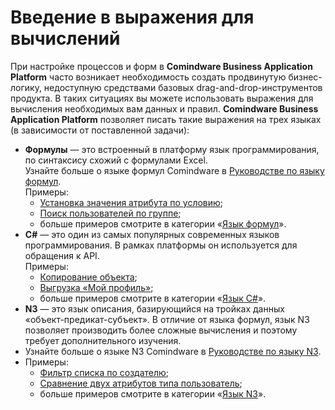 # Введение в выражения для вычислений

При настройке процессов и форм в **Comindware Business Application Platform** часто возникает необходимость создать продвинутую бизнес-логику, недоступную средствами базовых drag-and-drop-инструментов продукта. В таких ситуациях вы можете использовать выражения для вычисления необходимых вам данных и правил. **Comindware Business Application Platform** позволяет писать такие выражения на трех языках (в зависимости от поставленной задачи):

- **Формулы** — это встроенный в платформу язык программирования, по синтаксису схожий с формулами Excel.  
    Узнайте больше о языке формул Comindware в [Руководстве по языку формул](https://kb.comindware.ru/category.php?id=511).  
    Примеры:
    - [Установка значения атрибута по условию](https://kb.comindware.ru/article.php?id=1338);
    - [Поиск пользователей по группе](https://kb.comindware.ru/article.php?id=1082);
    - больше примеров смотрите в категории «[Язык формул](https://kb.comindware.ru/category.php?id=500)».
- **C#** — это один из самых популярных современных языков программирования. В рамках платформы он используется для обращения к API.   
    Примеры:
    - [Копирование объекта](https://kb.comindware.ru/article.php?id=1080);
    - [Выгрузка «Мой профиль»](https://kb.comindware.ru/article.php?id=1079);
    - больше примеров смотрите в категории «[Язык C#](https://kb.comindware.ru/category.php?id=410)».
- **N3** — это язык описания, базирующийся на тройках данных «объект-предикат-субъект». В отличие от языка формул, язык N3 позволяет производить более сложные вычисления и поэтому требует дополнительного изучения.
- Узнайте больше о языке N3 Comindware в [Руководстве по языку N3](https://kb.comindware.ru/category.php?id=509).
- Примеры:
    - [Фильтр списка по создателю](https://kb.comindware.ru/article.php?id=1084);
    - [Сравнение двух атрибутов типа пользователь](https://kb.comindware.ru/article.php?id=1077);
    - больше примеров смотрите в категории «[Язык N3](https://kb.comindware.ru/category.php?id=510)».